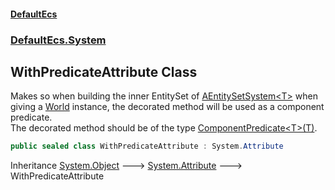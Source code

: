 #### [DefaultEcs](DefaultEcs.md 'DefaultEcs')
### [DefaultEcs.System](DefaultEcs.md#DefaultEcs_System 'DefaultEcs.System')
## WithPredicateAttribute Class
Makes so when building the inner EntitySet of [AEntitySetSystem&lt;T&gt;](AEntitySetSystem_T_.md 'DefaultEcs.System.AEntitySetSystem&lt;T&gt;') when giving a [World](World.md 'DefaultEcs.World') instance, the decorated method will be used as a component predicate.  
The decorated method should be of the type [ComponentPredicate&lt;T&gt;(T)](ComponentPredicate_T_(T).md 'DefaultEcs.ComponentPredicate&lt;T&gt;(T)').  
```csharp
public sealed class WithPredicateAttribute : System.Attribute
```

Inheritance [System.Object](https://docs.microsoft.com/en-us/dotnet/api/System.Object 'System.Object') &#129106; [System.Attribute](https://docs.microsoft.com/en-us/dotnet/api/System.Attribute 'System.Attribute') &#129106; WithPredicateAttribute  
